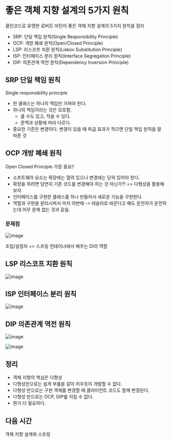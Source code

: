 # 좋은 객체 지향 설계의 5가지 원칙

클린코드로 유명한 로버트 마틴이 좋은 객체 지향 설계의 5가지 원칙을 정리

- SRP: 단일 책임 원칙(Single Responsibility Principle)
- OCP: 개방 폐쇄 원칙(Open/Closed Principle)
- LSP: 리스코프 치환 원칙(Liskov Substitution Principle)
- ISP: 인터페이스 분리 원칙(Interface Segregation Principle)
- DIP: 의존관계 역전 원칙(Dependency Inversion Principle)

## SRP 단일 책임 원칙
Single responsibility principle

- 한 클래스는 하나의 책임만 가져야 한다.
- 하나의 책임이라는 것은 모호함.
  - 클 수도 있고, 작을 수 있다.
  - 문맥과 상황에 따라 다르다.
- 중요한 기준은 변경이다. 변경이 있을 때 파급 효과가 적으면 단일 책임 원칙을 잘 따른 것

## OCP 개방 폐쇄 원칙
Open Closed Principle
가장 중요!!
- 소프트웨어 요소는 확장에는 열려 있으나 변경에는 닫혀 있어야 한다.
- 확장을 하려면 당연히 기존 코드를 변경해야 하는 것 아닌가?! => 다형성을 활용해보자
- 인터페이스를 구현한 클래스를 하나 만들어서 새로운 기능을 구현한다.
- 역할과 구현을 분리시켜서 마치 아반떼 -> 테슬라로 바꾼다고 해도 운전자가 운전하는데 아무 문제 없는 것과 같음.

### 문제점

![image](https://user-images.githubusercontent.com/37948906/140946728-089d96a4-d736-4fcb-b490-977cc46fabe0.png)

조립/설정자 => 스프링 컨테이너에서 해주는 DI의 역할

## LSP 리스코프 치환 원칙

![image](https://user-images.githubusercontent.com/37948906/140947060-ee6dae1e-0093-4a71-bd0e-7a07a770ceff.png)

## ISP 인터페이스 분리 원칙
![image](https://user-images.githubusercontent.com/37948906/140947246-2a3bdbbe-7305-4b0f-8b2f-70ce26501f70.png)

## DIP 의존관계 역전 원칙
![image](https://user-images.githubusercontent.com/37948906/140947470-f1ff97d9-5c1f-468f-ae13-10d876969d13.png)

![image](https://user-images.githubusercontent.com/37948906/140948194-e1685fd0-2942-42a2-a97f-8528640807f9.png)


## 정리
- 객체 지향의 핵심은 다형성
- 다형성만으로는 쉽게 부품을 갈아 끼우듯이 개발할 수 없다.
- 다형성 만으로는 구현 객체를 변경할 때 클라이언트 코드도 함께 변경된다.
- 다형성 만으로는 OCP, DIP를 지킬 수 없다.
- 뭔가 더 필요하다.

## 다음 시간
객체 지향 설계와 스프링